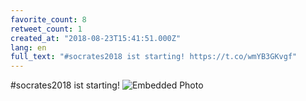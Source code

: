 ```yaml
---
favorite_count: 8
retweet_count: 1
created_at: "2018-08-23T15:41:51.000Z"
lang: en
full_text: "#socrates2018 ist starting! https://t.co/wmYB3GKvgf"
---
```


#socrates2018 ist starting!
![Embedded Photo](https://twitter-media-coderbyheart.s3.eu-north-1.amazonaws.com/1032654159001145347-DlS5eZoWsAEQJzh.jpg)
